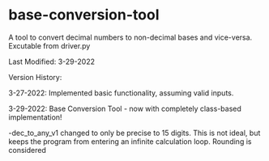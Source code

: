 # base-conversion-tool
A tool to convert decimal numbers to non-decimal bases and vice-versa. Excutable from driver.py

Last Modified: 3-29-2022

Version History:

3-27-2022: Implemented basic functionality, assuming valid inputs.

3-29-2022: Base Conversion Tool - now with completely class-based implementation!

-dec_to_any_v1 changed to only be precise to 15 digits. This is not ideal, but keeps the program from entering an infinite calculation loop. Rounding is considered

